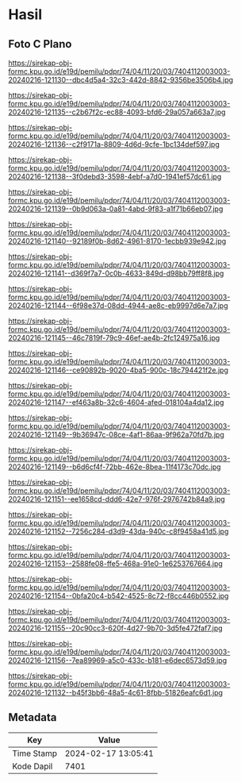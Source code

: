 # Hasil

## Foto C Plano

https://sirekap-obj-formc.kpu.go.id/e19d/pemilu/pdpr/74/04/11/20/03/7404112003003-20240216-121130--dbc4d5a4-32c3-442d-8842-9356be3506b4.jpg

https://sirekap-obj-formc.kpu.go.id/e19d/pemilu/pdpr/74/04/11/20/03/7404112003003-20240216-121135--c2b67f2c-ec88-4093-bfd6-29a057a663a7.jpg

https://sirekap-obj-formc.kpu.go.id/e19d/pemilu/pdpr/74/04/11/20/03/7404112003003-20240216-121136--c2f9171a-8809-4d6d-9cfe-1bc134def597.jpg

https://sirekap-obj-formc.kpu.go.id/e19d/pemilu/pdpr/74/04/11/20/03/7404112003003-20240216-121138--3f0debd3-3598-4ebf-a7d0-1941ef57dc61.jpg

https://sirekap-obj-formc.kpu.go.id/e19d/pemilu/pdpr/74/04/11/20/03/7404112003003-20240216-121139--0b9d063a-0a81-4abd-9f83-a1f71b66eb07.jpg

https://sirekap-obj-formc.kpu.go.id/e19d/pemilu/pdpr/74/04/11/20/03/7404112003003-20240216-121140--92189f0b-8d62-4961-8170-1ecbb939e942.jpg

https://sirekap-obj-formc.kpu.go.id/e19d/pemilu/pdpr/74/04/11/20/03/7404112003003-20240216-121141--d369f7a7-0c0b-4633-849d-d98bb79ff8f8.jpg

https://sirekap-obj-formc.kpu.go.id/e19d/pemilu/pdpr/74/04/11/20/03/7404112003003-20240216-121144--6f98e37d-08dd-4944-ae8c-eb9997d6e7a7.jpg

https://sirekap-obj-formc.kpu.go.id/e19d/pemilu/pdpr/74/04/11/20/03/7404112003003-20240216-121145--46c7819f-79c9-46ef-ae4b-2fc124975a16.jpg

https://sirekap-obj-formc.kpu.go.id/e19d/pemilu/pdpr/74/04/11/20/03/7404112003003-20240216-121146--ce90892b-9020-4ba5-900c-18c794421f2e.jpg

https://sirekap-obj-formc.kpu.go.id/e19d/pemilu/pdpr/74/04/11/20/03/7404112003003-20240216-121147--ef463a8b-32c6-4604-afed-018104a4da12.jpg

https://sirekap-obj-formc.kpu.go.id/e19d/pemilu/pdpr/74/04/11/20/03/7404112003003-20240216-121149--9b36947c-08ce-4af1-86aa-9f962a70fd7b.jpg

https://sirekap-obj-formc.kpu.go.id/e19d/pemilu/pdpr/74/04/11/20/03/7404112003003-20240216-121149--b6d6cf4f-72bb-462e-8bea-11f4173c70dc.jpg

https://sirekap-obj-formc.kpu.go.id/e19d/pemilu/pdpr/74/04/11/20/03/7404112003003-20240216-121151--ee1658cd-ddd6-42e7-976f-2976742b84a9.jpg

https://sirekap-obj-formc.kpu.go.id/e19d/pemilu/pdpr/74/04/11/20/03/7404112003003-20240216-121152--7256c284-d3d9-43da-940c-c8f9458a41d5.jpg

https://sirekap-obj-formc.kpu.go.id/e19d/pemilu/pdpr/74/04/11/20/03/7404112003003-20240216-121153--2588fe08-ffe5-468a-91e0-1e6253767664.jpg

https://sirekap-obj-formc.kpu.go.id/e19d/pemilu/pdpr/74/04/11/20/03/7404112003003-20240216-121154--0bfa20c4-b542-4525-8c72-f8cc446b0552.jpg

https://sirekap-obj-formc.kpu.go.id/e19d/pemilu/pdpr/74/04/11/20/03/7404112003003-20240216-121155--20c90cc3-620f-4d27-9b70-3d5fe472faf7.jpg

https://sirekap-obj-formc.kpu.go.id/e19d/pemilu/pdpr/74/04/11/20/03/7404112003003-20240216-121156--7ea89969-a5c0-433c-b181-e6dec6573d59.jpg

https://sirekap-obj-formc.kpu.go.id/e19d/pemilu/pdpr/74/04/11/20/03/7404112003003-20240216-121132--b45f3bb6-48a5-4c61-8fbb-51826eafc6d1.jpg


## Metadata

| Key        | Value               |
| ---------- | ------------------- |
| Time Stamp | 2024-02-17 13:05:41 |
| Kode Dapil | 7401                |



